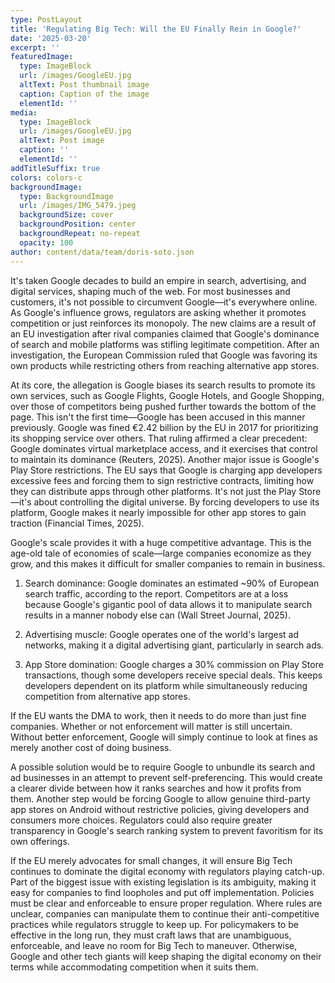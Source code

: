 ```yaml
---
type: PostLayout
title: 'Regulating Big Tech: Will the EU Finally Rein in Google?'
date: '2025-03-20'
excerpt: ''
featuredImage:
  type: ImageBlock
  url: /images/GoogleEU.jpg
  altText: Post thumbnail image
  caption: Caption of the image
  elementId: ''
media:
  type: ImageBlock
  url: /images/GoogleEU.jpg
  altText: Post image
  caption: ''
  elementId: ''
addTitleSuffix: true
colors: colors-c
backgroundImage:
  type: BackgroundImage
  url: /images/IMG_5479.jpeg
  backgroundSize: cover
  backgroundPosition: center
  backgroundRepeat: no-repeat
  opacity: 100
author: content/data/team/doris-soto.json
---
```

It's taken Google decades to build an empire in search, advertising, and digital services, shaping much of the web. For most businesses and customers, it's not possible to circumvent Google—it's everywhere online. As Google's influence grows, regulators are asking whether it promotes competition or just reinforces its monopoly. The new claims are a result of an EU investigation after rival companies claimed that Google's dominance of search and mobile platforms was stifling legitimate competition. After an investigation, the European Commission ruled that Google was favoring its own products while restricting others from reaching alternative app stores.

At its core, the allegation is Google biases its search results to promote its own services, such as Google Flights, Google Hotels, and Google Shopping, over those of competitors being pushed further towards the bottom of the page. This isn't the first time—Google has been accused in this manner previously. Google was fined €2.42 billion by the EU in 2017 for prioritizing its shopping service over others. That ruling affirmed a clear precedent: Google dominates virtual marketplace access, and it exercises that control to maintain its dominance (Reuters, 2025). Another major issue is Google's Play Store restrictions. The EU says that Google is charging app developers excessive fees and forcing them to sign restrictive contracts, limiting how they can distribute apps through other platforms. It's not just the Play Store—it's about controlling the digital universe. By forcing developers to use its platform, Google makes it nearly impossible for other app stores to gain traction (Financial Times, 2025).

Google's scale provides it with a huge competitive advantage. This is the age-old tale of economies of scale—large companies economize as they grow, and this makes it difficult for smaller companies to remain in business.

1.  Search dominance: Google dominates an estimated \~90% of European search traffic, according to the report. Competitors are at a loss because Google's gigantic pool of data allows it to manipulate search results in a manner nobody else can (Wall Street Journal, 2025).

2.  Advertising muscle: Google operates one of the world's largest ad networks, making it a digital advertising giant, particularly in search ads.

3.  App Store domination: Google charges a 30% commission on Play Store transactions, though some developers receive special deals. This keeps developers dependent on its platform while simultaneously reducing competition from alternative app stores.

If the EU wants the DMA to work, then it needs to do more than just fine companies. Whether or not enforcement will matter is still uncertain. Without better enforcement, Google will simply continue to look at fines as merely another cost of doing business.

A possible solution would be to require Google to unbundle its search and ad businesses in an attempt to prevent self-preferencing. This would create a clearer divide between how it ranks searches and how it profits from them. Another step would be forcing Google to allow genuine third-party app stores on Android without restrictive policies, giving developers and consumers more choices. Regulators could also require greater transparency in Google's search ranking system to prevent favoritism for its own offerings.

If the EU merely advocates for small changes, it will ensure Big Tech continues to dominate the digital economy with regulators playing catch-up. Part of the biggest issue with existing legislation is its ambiguity, making it easy for companies to find loopholes and put off implementation. Policies must be clear and enforceable to ensure proper regulation. Where rules are unclear, companies can manipulate them to continue their anti-competitive practices while regulators struggle to keep up. For policymakers to be effective in the long run, they must craft laws that are unambiguous, enforceable, and leave no room for Big Tech to maneuver. Otherwise, Google and other tech giants will keep shaping the digital economy on their terms while accommodating competition when it suits them.
